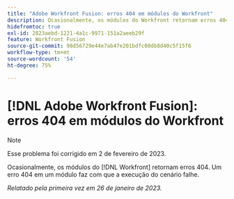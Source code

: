 ```yaml
---
title: "Adobe Workfront Fusion: erros 404 em módulos do Workfront"
description: Ocasionalmente, os módulos do Workfront retornam erros 404. Um erro 404 em um módulo faz com que a execução do cenário falhe.
hidefromtoc: true
exl-id: 2823aebd-1221-4a1c-9971-151a2aeeb29f
feature: Workfront Fusion
source-git-commit: 98d56729e44e7ab47e201bdfc00db8d40c5f15f6
workflow-type: tm+mt
source-wordcount: '54'
ht-degree: 75%

---
```


# [!DNL Adobe Workfront Fusion]: erros 404 em módulos do Workfront

>[!NOTE]
>
>Esse problema foi corrigido em 2 de fevereiro de 2023.

Ocasionalmente, os módulos do [!DNL Workfront] retornam erros 404. Um erro 404 em um módulo faz com que a execução do cenário falhe.

_Relatado pela primeira vez em 26 de janeiro de 2023._
